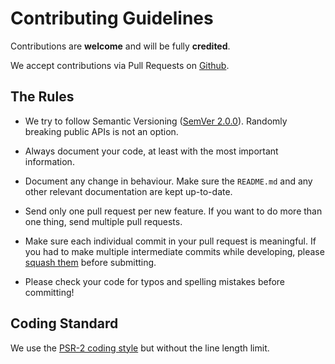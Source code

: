 Contributing Guidelines
=======================

Contributions are **welcome** and will be fully **credited**.

We accept contributions via Pull Requests on [Github][1].


The Rules
---------

* We try to follow Semantic Versioning ([SemVer 2.0.0][2]). Randomly breaking public APIs is not an option.

* Always document your code, at least with the most important information.

* Document any change in behaviour. Make sure the `README.md` and any other relevant documentation are kept up-to-date.

* Send only one pull request per new feature. If you want to do more than one thing, send multiple pull requests.

* Make sure each individual commit in your pull request is meaningful. If you had to make multiple intermediate commits
    while developing, please [squash them][3] before submitting.

* Please check your code for typos and spelling mistakes before committing!


Coding Standard
---------------

We use the [PSR-2 coding style][4] but without the line length limit.


  [1]: https://github.com/FlameCore/Essentials
  [2]: http://semver.org/
  [3]: http://www.git-scm.com/book/en/v2/Git-Tools-Rewriting-History#Changing-Multiple-Commit-Messages
  [4]: http://www.php-fig.org/psr/psr-2/
